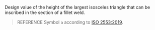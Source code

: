 Design value of the height of the largest isosceles triangle that can be inscribed in the section of a fillet weld.



> REFERENCE Symbol `a` according to [ISO 2553:2019](https://www.iso.org/standard/72740.html).
